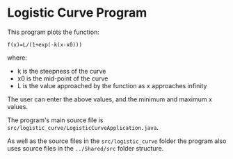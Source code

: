 # Logistic Curve Program

This program plots the function:
 
    f(x)=L/(1+exp(-k(x-x0)))

where:

- k is the steepness of the curve
- x0 is the mid-point of the curve
- L is the value approached by the function as x approaches infinity

The user can enter the above values, and the minimum and maximum x values.

The program's main source file is `src/logistic_curve/LogisticCurveApplication.java`. 

As well as the source files in the `src/logistic_curve` folder the program also uses source 
files in the `../Shared/src` folder structure.

